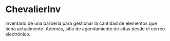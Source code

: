 # ChevalierInv
Inventario de una barbería para gestionar la cantidad de elementos que tiena actualmente. Además, sitio de agendamiento de citas desde el correo electrónico.
